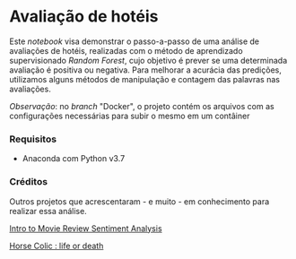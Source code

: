 # Avaliação de hotéis

Este *notebook* visa demonstrar o passo-a-passo de uma análise de avaliações de hotéis, realizadas com o método de aprendizado supervisionado *Random Forest*, cujo objetivo é prever se uma determinada avaliação é positiva ou negativa. Para melhorar a acurácia das predições, utilizamos alguns métodos de manipulação e contagem das palavras nas avaliações. 

*Observação*: no *branch* "Docker", o projeto contém os arquivos com as configurações necessárias para subir o mesmo em um contâiner

### Requisitos
- Anaconda com Python v3.7

### Créditos

Outros projetos que acrescentaram - e muito - em conhecimento para realizar essa análise.

[Intro to Movie Review Sentiment Analysis](https://www.kaggle.com/divsinha/sentiment-analysis-countvectorizer-tf-idf)


[Horse Colic : life or death](https://www.kaggle.com/surya635/horse-colic-life-or-death) 
